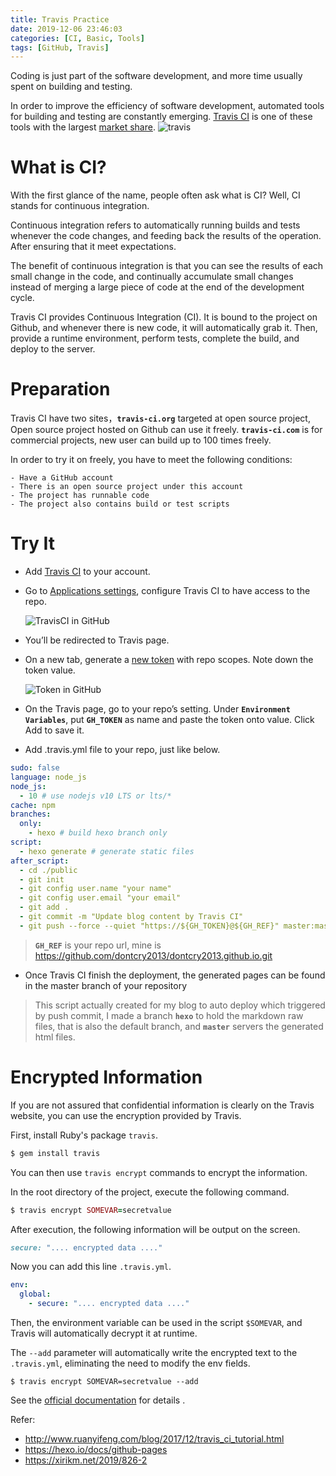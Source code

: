 ```yaml
---
title: Travis Practice
date: 2019-12-06 23:46:03
categories: [CI, Basic, Tools]
tags: [GitHub, Travis]
---
```

Coding is just part of the software development, and more time usually spent on building and testing.

In order to improve the efficiency of software development, automated tools for building and testing are constantly emerging. [Travis CI](https://travis-ci.org) is one of these tools with the largest [market share].
![travis](/blog/img/travis-logo.png "Travis CI")

<!--more-->

# What is CI?

With the first glance of the name, people often ask what is CI? Well, CI stands for continuous integration.

Continuous integration refers to automatically running builds and tests whenever the code changes, and feeding back the results of the operation. After ensuring that it meet expectations.

The benefit of continuous integration is that you can see the results of each small change in the code, and continually accumulate small changes instead of merging a large piece of code at the end of the development cycle.

Travis CI provides Continuous Integration (CI). It is bound to the project on Github, and whenever there is new code, it will automatically grab it. Then, provide a runtime environment, perform tests, complete the build, and deploy to the server.

# Preparation

Travis CI have two sites，**`travis-ci.org`** targeted at open source project, Open source project hosted on Github can use it freely. **`travis-ci.com`** is for commercial projects, new user can build up to 100 times freely.

In order to try it on freely, you have to meet the following conditions:
```
- Have a GitHub account
- There is an open source project under this account
- The project has runnable code
- The project also contains build or test scripts
```

# Try It
- Add [Travis CI] to your account.
- Go to [Applications settings], configure Travis CI to have access to the repo.

  ![TravisCI in GitHub][TravisCI-GitHub]
- You’ll be redirected to Travis page.
- On a new tab, generate a [new token] with repo scopes. Note down the token value.
  
  ![Token in GitHub][Token-GitHub]
- On the Travis page, go to your repo’s setting. Under **`Environment Variables`**, put **`GH_TOKEN`** as name and paste the token onto value. Click Add to save it.
- Add .travis.yml file to your repo, just like below.
``` yaml
sudo: false
language: node_js
node_js:
  - 10 # use nodejs v10 LTS or lts/*
cache: npm
branches:
  only:
    - hexo # build hexo branch only
script:
  - hexo generate # generate static files
after_script:
  - cd ./public
  - git init
  - git config user.name "your name"
  - git config user.email "your email"
  - git add .
  - git commit -m "Update blog content by Travis CI"
  - git push --force --quiet "https://${GH_TOKEN}@${GH_REF}" master:master
```
> **`GH_REF`** is your repo url, mine is https://github.com/dontcry2013/dontcry2013.github.io.git

- Once Travis CI finish the deployment, the generated pages can be found in the master branch of your repository

> This script actually created for my blog to auto deploy which triggered by push commit, I made a branch **`hexo`** to hold the markdown raw files, that is also the default branch, and **`master`** servers the generated html files.

# Encrypted Information

If you are not assured that confidential information is clearly on the Travis website, you can use the encryption provided by Travis.

First, install Ruby's package `travis`.
``` ruby
$ gem install travis
```

You can then use `travis encrypt` commands to encrypt the information.

In the root directory of the project, execute the following command.
``` ruby
$ travis encrypt SOMEVAR=secretvalue
```

After execution, the following information will be output on the screen.
``` ruby
secure: ".... encrypted data ...."
```

Now you can add this line `.travis.yml`.
``` yaml
env:
  global:
    - secure: ".... encrypted data ...."
```
Then, the environment variable can be used in the script `$SOMEVAR`, and Travis will automatically decrypt it at runtime.

The `--add` parameter will automatically write the encrypted text to the `.travis.yml`, eliminating the need to modify the env fields.
```
$ travis encrypt SOMEVAR=secretvalue --add
```
See the [official documentation] for details .










 Refer: 
 - http://www.ruanyifeng.com/blog/2017/12/travis_ci_tutorial.html
 - https://hexo.io/docs/github-pages
 - https://xirikm.net/2019/826-2


[market share]: https://github.com/blog/2463-github-welcomes-all-ci-tools
[Travis CI]: https://github.com/marketplace/travis-ci
[Applications settings]: https://github.com/settings/installations
[new token]: https://github.com/settings/tokens
[official documentation]: https://docs.travis-ci.com/user/encryption-keys/

[TravisCI-GitHub]: /blog/img/travis-github.png "Travis in GitHub"
[Token-GitHub]: /blog/img/travis-github-token.png "Token in GitHub"